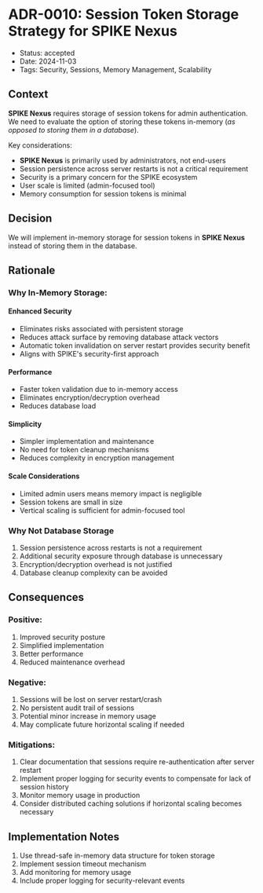 # ADR-0010: Session Token Storage Strategy for SPIKE Nexus

- Status: accepted
- Date: 2024-11-03
- Tags: Security, Sessions, Memory Management, Scalability

## Context

**SPIKE Nexus** requires storage of session tokens for admin authentication. 
We need to evaluate the option of storing these tokens in-memory (*as opposed
to storing them in a database*).

Key considerations:
- **SPIKE Nexus** is primarily used by administrators, not end-users
- Session persistence across server restarts is not a critical requirement
- Security is a primary concern for the SPIKE ecosystem
- User scale is limited (admin-focused tool)
- Memory consumption for session tokens is minimal

## Decision

We will implement in-memory storage for session tokens in **SPIKE Nexus** 
instead of storing them in the database.

## Rationale

### Why In-Memory Storage:

#### **Enhanced Security**
- Eliminates risks associated with persistent storage
- Reduces attack surface by removing database attack vectors
- Automatic token invalidation on server restart provides security benefit
- Aligns with SPIKE's security-first approach

#### **Performance**
- Faster token validation due to in-memory access
- Eliminates encryption/decryption overhead
- Reduces database load

#### **Simplicity**
- Simpler implementation and maintenance
- No need for token cleanup mechanisms
- Reduces complexity in encryption management

#### **Scale Considerations**
- Limited admin users means memory impact is negligible
- Session tokens are small in size
- Vertical scaling is sufficient for admin-focused tool

### Why Not Database Storage
1. Session persistence across restarts is not a requirement
2. Additional security exposure through database is unnecessary
3. Encryption/decryption overhead is not justified
4. Database cleanup complexity can be avoided

## Consequences

### Positive:
1. Improved security posture
2. Simplified implementation
3. Better performance
4. Reduced maintenance overhead

### Negative:
1. Sessions will be lost on server restart/crash
2. No persistent audit trail of sessions
3. Potential minor increase in memory usage
4. May complicate future horizontal scaling if needed

### Mitigations:
1. Clear documentation that sessions require re-authentication after server restart
2. Implement proper logging for security events to compensate for lack of session history
3. Monitor memory usage in production
4. Consider distributed caching solutions if horizontal scaling becomes necessary

## Implementation Notes
1. Use thread-safe in-memory data structure for token storage
2. Implement session timeout mechanism
3. Add monitoring for memory usage
4. Include proper logging for security-relevant events
